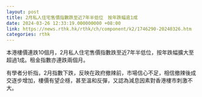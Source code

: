 ```yaml
---
layout: post
title: 2月私人住宅售價指數跌至近7年半低位　按年跌幅逾1成
date: 2024-03-26 12:33:19.000000000 +08:00
link: https://news.rthk.hk/rthk/ch/component/k2/1746290-20240326.htm
categories: rthk
---
```


本港樓價連跌10個月，2月私人住宅售價指數跌至近7年半低位，按年跌幅擴大至超過1成。租金指數亦連跌兩個月。

有學者分析指，2月指數下跌，反映在政府撤辣前，市場信心不足，相信撤辣後成交逐步增加，樓價有望企穩，甚至溫和反彈，又認為減息因素對香港樓市刺激不大。
